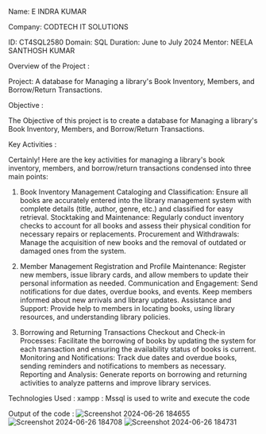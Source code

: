 Name:  E INDRA KUMAR



Company: CODTECH IT SOLUTIONS



ID: CT4SQL2580
Domain: SQL
Duration: June to July 2024
Mentor: NEELA SANTHOSH KUMAR

Overview of the Project :

Project: A database for Managing a library's Book Inventory, Members, and Borrow/Return Transactions.

Objective :

The Objective of this project is to create a database for Managing a library's Book Inventory, Members, and Borrow/Return Transactions.

Key Activities :

Certainly! Here are the key activities for managing a library's book inventory, members, and borrow/return transactions condensed into three main points:
1. Book Inventory Management
Cataloging and Classification: Ensure all books are accurately entered into the library management system with complete details (title, author, genre, etc.) and classified for easy retrieval.
Stocktaking and Maintenance: Regularly conduct inventory checks to account for all books and assess their physical condition for necessary repairs or replacements.
Procurement and Withdrawals: Manage the acquisition of new books and the removal of outdated or damaged ones from the system.

2. Member Management
Registration and Profile Maintenance: Register new members, issue library cards, and allow members to update their personal information as needed.
Communication and Engagement: Send notifications for due dates, overdue books, and events. Keep members informed about new arrivals and library updates.
Assistance and Support: Provide help to members in locating books, using library resources, and understanding library policies.

3. Borrowing and Returning Transactions
Checkout and Check-in Processes: Facilitate the borrowing of books by updating the system for each transaction and ensuring the availability status of books is current.
Monitoring and Notifications: Track due dates and overdue books, sending reminders and notifications to members as necessary.
Reporting and Analysis: Generate reports on borrowing and returning activities to analyze patterns and improve library services.

Technologies Used :
xampp : Mssql is used to write and execute the code 

Output of the code :
![Screenshot 2024-06-26 184655](https://github.com/EIndraKumar/CODTECH-Task1/assets/173475460/74105e17-27e3-4be0-9fba-ed0f824459b3)
![Screenshot 2024-06-26 184708](https://github.com/EIndraKumar/CODTECH-Task1/assets/173475460/9ac554fd-8980-41ad-8bf9-ce7f8df0eeff)
![Screenshot 2024-06-26 184731](https://github.com/EIndraKumar/CODTECH-Task1/assets/173475460/53bb99cf-1696-4c00-9241-6187eecbd26a)





